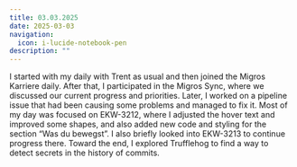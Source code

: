 ```yaml
---
title: 03.03.2025
date: 2025-03-03
navigation:
  icon: i-lucide-notebook-pen
description: ""
---
```


I started with my daily with Trent as usual and then joined the Migros Karriere daily. After that, I participated in the Migros Sync, where we discussed our current progress and priorities. Later, I worked on a pipeline issue that had been causing some problems and managed to fix it. Most of my day was focused on EKW-3212, where I adjusted the hover text and improved some shapes, and also added new code and styling for the section “Was du bewegst”. I also briefly looked into EKW-3213 to continue progress there. Toward the end, I explored Trufflehog to find a way to detect secrets in the history of commits.

